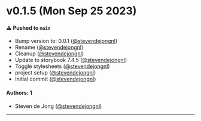 # v0.1.5 (Mon Sep 25 2023)

#### ⚠️ Pushed to `main`

- Bump version to: 0.0.1 ([@stevendejongnl](https://github.com/stevendejongnl))
- Rename ([@stevendejongnl](https://github.com/stevendejongnl))
- Cleanup ([@stevendejongnl](https://github.com/stevendejongnl))
- Update to storybook 7.4.5 ([@stevendejongnl](https://github.com/stevendejongnl))
- Toggle stylesheets ([@stevendejongnl](https://github.com/stevendejongnl))
- project setup ([@stevendejongnl](https://github.com/stevendejongnl))
- Initial commit ([@stevendejongnl](https://github.com/stevendejongnl))

#### Authors: 1

- Steven de Jong ([@stevendejongnl](https://github.com/stevendejongnl))

---

